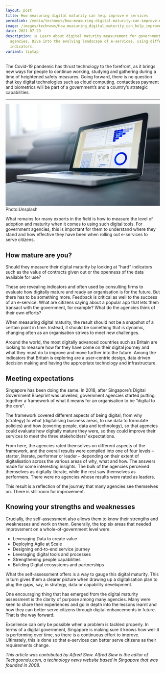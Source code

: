 ```yaml
---
layout: post
title: How measuring digital maturity can help improve e services
permalink: /media/technews/how-measuring-digital-maturity-can-improve-e-services/
image: /images/technews/How_measuring_digital_maturity_can_help_improve_e_services.jpg
date: 2021-07-29
description: 📊 Learn about digital maturity measurement for government
  agencies. Dive into the evolving landscape of e-services, using different
  indicators.
variant: tiptap
---
```

The Covid-19 pandemic has thrust technology to the forefront, as it brings new ways for people to continue working, studying and gathering during a time of heightened safety measures. 
Going forward, there is no question that key digital technologies such as cloud computing, contactless payment and biometrics will be part of a government’s and a country’s strategic capabilities.

---

![Measuing Digital Maturity](/images/technews/digitalmaturity.jpg)
Photo:Unsplash

What remains for many experts in the field is how to measure the level of adoption and maturity when it comes to using such digital tools.
For government agencies, this is important for them to understand where they stand and how effective they have been when rolling out e-services to serve citizens.

## **How mature are you?**

Should they measure their digital maturity by looking at “hard” indicators such as the value of contracts given out or the openness of the data available for use?

These are revealing indicators and often used by consulting firms to evaluate how digitally mature and ready an organisation is for the future.
But there has to be something more. Feedback is critical as well to the success of an e-service. What are citizens saying about a popular app that lets them transact with the government, for example? What do the agencies think of their own efforts?

When measuring digital maturity, the result should not be a snapshot of a certain point in time. Instead, it should be something that is dynamic, changing often as an organisation strives to meet new challenges.

Around the world, the most digitally advanced countries such as Britain are looking to measure how far they have come on their digital journey and what they must do to improve and move further into the future. 
Among the indicators that Britain is exploring are a user-centric design, data driven decision making and having the appropriate technology and infrastructure. 


## **Meeting expectations**

Singapore has been doing the same. In 2018, after Singapore’s Digital Government Blueprint was unveiled, government agencies started putting together a framework of what it means for an organisation to be “digital to the core”. 

The framework covered different aspects of being digital, from why (strategy) to what (digitalising business areas, to use data to formulate policies) and how (covering people, data and technology), so that agencies could evaluate how digitally mature they were, so they could improve their services to meet the three stakeholders’ expectations.

From here, the agencies rated themselves on different aspects of the framework, and the overall results were compiled into one of four levels – starter, literate, performer or leader – depending on their extent of digitalisation across the various areas of why, what and how. 
The answers made for some interesting insights. The bulk of the agencies perceived themselves as digitally literate, while the rest saw themselves as performers. There were no agencies whose results were rated as leaders.

This result is a reflection of the journey that many agencies see themselves on. There is still room for improvement.

## **Knowing your strengths and weaknesses**
Crucially, the self-assessment also allows them to know their strengths and weaknesses and work on them. 
Generally, the top six areas that needed improvement on a whole-of-government level were: 
- Leveraging Data to create value
- Deploying Agile at Scale
- Designing end-to-end service journey
- Leveraging digital tools and processes
- Strengthening people capabilities
- Building Digital ecosystems and partnerships

What the self-assessment offers is a way to gauge this digital maturity. This in turn gives them a clearer picture when drawing up a digitalisation plan to plug the gaps, say, in strategy, data or capability development.

One encouraging thing that has emerged from the digital maturity assessment is the clarity of purpose among many agencies. 
Many were keen to share their experiences and go in depth into the lessons learnt and how they can better serve citizens through digital enhancements in future. That is the way forward.

Excellence can only be possible when a problem is tackled properly. In terms of a digital government, Singapore is making sure it knows how well it is performing over time, so there is a continuous effort to improve. Ultimately, this is done so that e-services can better serve citizens as their requirements change.


*This article was contributed by Alfred Siew. Alfred Siew is the editor of Techgoondu.com, a technology news website based in Singapore that was founded in 2008.*